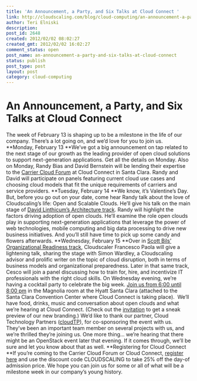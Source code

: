 ```yaml
---
title: 'An Announcement, a Party, and Six Talks at Cloud Connect '
link: http://cloudscaling.com/blog/cloud-computing/an-announcement-a-party-and-six-talks-at-cloud-connect/
author: Teri Elniski
description: 
post_id: 2648
created: 2012/02/02 08:02:27
created_gmt: 2012/02/02 16:02:27
comment_status: open
post_name: an-announcement-a-party-and-six-talks-at-cloud-connect
status: publish
post_type: post
layout: post
category: cloud-computing
---
```


# An Announcement, a Party, and Six Talks at Cloud Connect 

The week of February 13 is shaping up to be a milestone in the life of our company. There’s a lot going on, and we’d love for you to join us. **Monday, February 13 **We’ve got a big announcement on tap related to the next stage of our growth as the leading provider of open cloud solutions to support next-generation applications. Get all the details on Monday.  Also on Monday, Randy Bias and David Bernstein will be lending their expertise to the [Carrier Cloud Forum](http://www.cloudconnectevent.com/santaclara/cloud-computing-conference/carrier-cloud-forum.php) at Cloud Connect in Santa Clara. Randy and David will participate on panels featuring current cloud use cases and choosing cloud models that fit the unique requirements of carriers and service providers.  **Tuesday, February 14 **We know, it’s Valentine’s Day. But, before you go out on your date, come hear Randy talk about the love of Cloudscaling’s life: Open and Scalable Clouds. He’ll give his talk on the main stage of [David Linthicum’s Architecture track](http://www.cloudconnectevent.com/santaclara/cloud-computing-conference/application-architecture-and-design.php). Randy will highlight the factors driving adoption of open clouds. He’ll examine the role open clouds play in supporting next-generation applications that leverage the power of web technologies, mobile computing and big data processing to drive new business initiatives. And you’ll still have time to pick up some candy and flowers afterwards.  **Wednesday, February 15 **Over in [Scott Bils’ Organizational Readiness track](http://www.cloudconnectevent.com/santaclara/cloud-computing-conference/organizational-readiness.php), Cloudscaler Francesco Paola will give a lightening talk, sharing the stage with Simon Wardley, a Cloudscaling advisor and prolific writer on the topic of cloud disruption, both in terms of business models and organizational preparedness. Later in that same track, Cesco will join a panel discussing how to train for, hire, and incentivize IT professionals with the right cloud skills.  On Wednesday evening, we’re having a cocktail party to celebrate the big week. [Join us from 6:00 until 8:00 pm](http://e2.ma/message/zgvm/fpsu) in the Magnolia room at the Hyatt Santa Clara (attached to the Santa Clara Convention Center where Cloud Connect is taking place).  We’ll have food, drinks, music and conversation about open clouds and what we’re hearing at Cloud Connect. (Check out the [invitation](http://e2.ma/message/zgvm/fpsu) to get a sneak preview of our new branding.) We’d like to thank our partner, Cloud Technology Partners ([cloudTP](http://www.cloudtp.com/)), for co-sponsoring the event with us. They’ve been an important team member on several projects with us, and we’re thrilled they’re joining us.  One more thing... we’re hearing that there might be an OpenStack event later that evening. If it comes through, we’ll be sure and let you know about that as well.  **Registering for Cloud Connect **If you’re coming to the Carrier Cloud Forum or Cloud Connect, [register here](http://www.cloudconnectevent.com/santaclara/registration/) and use the discount code CLOUDSCALING to take 25% off the day-of admission price.  We hope you can join us for some or all of what will be a milestone week in our company’s young history.